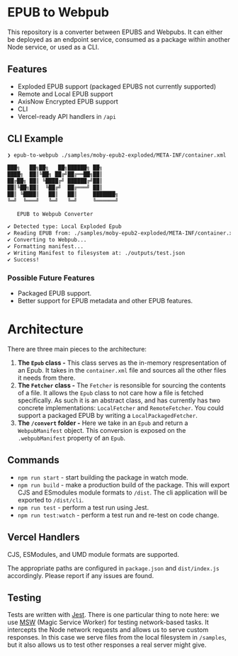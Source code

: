 # EPUB to Webpub

This repository is a converter between EPUBS and Webpubs. It can either be deployed as an endpoint service, consumed as a package within another Node service, or used as a CLI. 

## Features

- Exploded EPUB support (packaged EPUBS not currently supported)
- Remote and Local EPUB support
- AxisNow Encrypted EPUB support
- CLI
- Vercel-ready API handlers in `/api`

## CLI Example

```bash
❯ epub-to-webpub ./samples/moby-epub2-exploded/META-INF/container.xml ./outputs/test.json

███╗   ██╗██╗   ██╗██████╗ ██╗     
████╗  ██║╚██╗ ██╔╝██╔══██╗██║     
██╔██╗ ██║ ╚████╔╝ ██████╔╝██║     
██║╚██╗██║  ╚██╔╝  ██╔═══╝ ██║     
██║ ╚████║   ██║   ██║     ███████╗
╚═╝  ╚═══╝   ╚═╝   ╚═╝     ╚══════╝
 
   EPUB to Webpub Converter 

✔ Detected type: Local Exploded Epub
✔ Reading EPUB from: ./samples/moby-epub2-exploded/META-INF/container.xml
✔ Converting to Webpub...
✔ Formatting manifest...
✔ Writing Manifest to filesystem at: ./outputs/test.json
✔ Success!
```

### Possible Future Features

- Packaged EPUB support.
- Better support for EPUB metadata and other EPUB features.

# Architecture

There are three main pieces to the architecture:
1. **The `Epub` class -** This class serves as the in-memory respresentation of an Epub. It takes in the `container.xml` file and sources all the other files it needs from there.
1. **The `Fetcher` class -** The `Fetcher` is resonsible for sourcing the contents of a file. It allows the `Epub` class to not care how a file is fetched specifically. As such it is an abstract class, and has currently has two concrete implementations: `LocalFetcher` and `RemoteFetcher`. You could support a packaged EPUB by writing a `LocalPackagedFetcher`.
1. **The `/convert` folder -** Here we take in an `Epub` and return a `WebpubManifest` object. This conversion is exposed on the `.webpubManifest` property of an `Epub`. 

## Commands

- `npm run start` - start building the package in watch mode.
- `npm run build` - make a production build of the package. This will export CJS and ESmodules module formats to `/dist`. The cli application will be exported to `/dist/cli`.
- `npm run test` - perform a test run using Jest.
- `npm run test:watch` - perform a test run and re-test on code change.

## Vercel Handlers

CJS, ESModules, and UMD module formats are supported.

The appropriate paths are configured in `package.json` and `dist/index.js` accordingly. Please report if any issues are found.

## Testing

Tests are written with [Jest](https://jestjs.io). There is one particular thing to note here: we use [MSW](https://mswjs.io) (Magic Service Worker) for testing network-based tasks. It intercepts the Node network requests and allows us to serve custom responses. In this case we serve files from the local filesystem in `/samples`, but it also allows us to test other responses a real server might give.